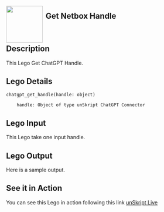 [<img align="left" src="https://unskript.com/assets/favicon.png" width="100" height="100" style="padding-right: 5px">](https://unskript.com/assets/favicon.png) 
<h2>Get Netbox Handle</h2>

<br>

## Description
This Lego Get ChatGPT Handle.


## Lego Details

    chatgpt_get_handle(handle: object)

        handle: Object of type unSkript ChatGPT Connector

## Lego Input
This Lego take one input handle.

## Lego Output
Here is a sample output.


## See it in Action

You can see this Lego in action following this link [unSkript Live](https://us.app.unskript.io)